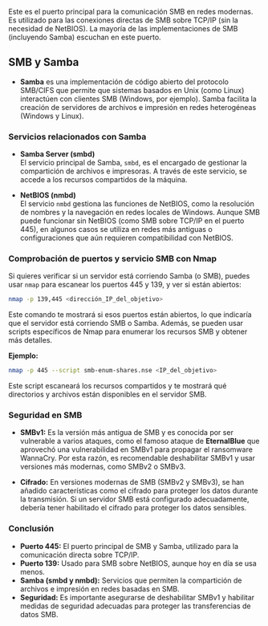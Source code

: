 Este es el puerto principal para la comunicación SMB en redes modernas. Es utilizado para las conexiones directas de SMB sobre TCP/IP (sin la necesidad de NetBIOS). La mayoría de las implementaciones de SMB (incluyendo Samba) escuchan en este puerto.
## SMB y Samba
- **Samba** es una implementación de código abierto del protocolo SMB/CIFS que permite que sistemas basados en Unix (como Linux) interactúen con clientes SMB (Windows, por ejemplo). Samba facilita la creación de servidores de archivos e impresión en redes heterogéneas (Windows y Linux).
### Servicios relacionados con Samba
- **Samba Server (smbd)**  
    El servicio principal de Samba, `smbd`, es el encargado de gestionar la compartición de archivos e impresoras. A través de este servicio, se accede a los recursos compartidos de la máquina.

- **NetBIOS (nmbd)**  
    El servicio `nmbd` gestiona las funciones de NetBIOS, como la resolución de nombres y la navegación en redes locales de Windows. Aunque SMB puede funcionar sin NetBIOS (como SMB sobre TCP/IP en el puerto 445), en algunos casos se utiliza en redes más antiguas o configuraciones que aún requieren compatibilidad con NetBIOS.
    
### Comprobación de puertos y servicio SMB con Nmap
Si quieres verificar si un servidor está corriendo Samba (o SMB), puedes usar `nmap` para escanear los puertos 445 y 139, y ver si están abiertos:
```bash
nmap -p 139,445 <dirección_IP_del_objetivo>
```
Este comando te mostrará si esos puertos están abiertos, lo que indicaría que el servidor está corriendo SMB o Samba. Además, se pueden usar scripts específicos de Nmap para enumerar los recursos SMB y obtener más detalles.

**Ejemplo:**
```bash
nmap -p 445 --script smb-enum-shares.nse <IP_del_objetivo>
```
Este script escaneará los recursos compartidos y te mostrará qué directorios y archivos están disponibles en el servidor SMB.
### Seguridad en SMB
- **SMBv1:** Es la versión más antigua de SMB y es conocida por ser vulnerable a varios ataques, como el famoso ataque de **EternalBlue** que aprovechó una vulnerabilidad en SMBv1 para propagar el ransomware WannaCry. Por esta razón, es recomendable deshabilitar SMBv1 y usar versiones más modernas, como SMBv2 o SMBv3.

- **Cifrado:** En versiones modernas de SMB (SMBv2 y SMBv3), se han añadido características como el cifrado para proteger los datos durante la transmisión. Si un servidor SMB está configurado adecuadamente, debería tener habilitado el cifrado para proteger los datos sensibles.

### Conclusión
- **Puerto 445:** El puerto principal de SMB y Samba, utilizado para la comunicación directa sobre TCP/IP.
- **Puerto 139:** Usado para SMB sobre NetBIOS, aunque hoy en día se usa menos.
- **Samba (smbd y nmbd):** Servicios que permiten la compartición de archivos e impresión en redes basadas en SMB.
- **Seguridad:** Es importante asegurarse de deshabilitar SMBv1 y habilitar medidas de seguridad adecuadas para proteger las transferencias de datos SMB.